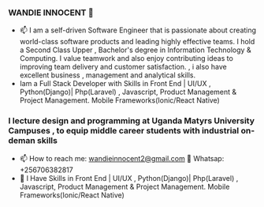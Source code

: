 ### WANDIE INNOCENT 👋

- 📫 I am a self-driven Software Engineer that is passionate about creating world-class software products and leading highly effective teams. I hold a Second Class Upper , Bachelor's degree in Information Technology & Computing. I value teamwork and  also enjoy contributing ideas to improving team delivery and customer satisfaction. , i also have excellent business , management and analytical skills.
- Iam a Full Stack Developer with Skills in Front End | UI/UX , Python(Django)| Php(Laravel) , Javascript, Product Management & Project Management. Mobile Frameworks(Ionic/React Native)

### I lecture design and programming at Uganda Matyrs University Campuses , to equip middle career students with industrial on-deman skills 

- 📫 How to reach me: wandieinnocent2@gmail.com  💬  Whatsap: +256706382817
- 🔭 I Have Skills in Front End | UI/UX , Python(Django)| Php(Laravel) , Javascript, Product Management & Project Management. Mobile Frameworks(Ionic/React Native)


<!--
**wandieinnocents/wandieinnocents** is a ✨ _special_ ✨ repository because its `README.md` (this file) appears on your GitHub profile.

Here are some ideas to get you started:

- 🔭 I’m currently working on ...
- 🌱 I’m currently learning ...
- 👯 I’m looking to collaborate on ...
- 🤔 I’m looking for help with ...
- 💬 Ask me about ...
- 📫 How to reach me: ...
- 😄 Pronouns: ...
- ⚡ Fun fact: ...
-->
